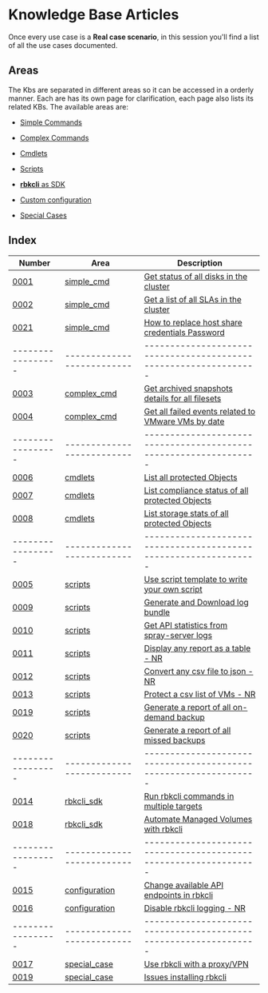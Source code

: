 
# Knowledge Base Articles

Once every use case is a **Real case scenario**, in this session you'll find a list of all the use cases documented. 

## Areas

The Kbs are separated in different areas so it can be accessed in a orderly manner.
Each are has its own page for clarification, each page also lists its related KBs.
The available areas are:


 * [Simple Commands](kbs_simple_commands.md)
 
 * [Complex Commands](kbs_complex_commands.md)
 
 * [Cmdlets](kbs_cmdlets.md)
 
 * [Scripts](kbs_scripts.md)
 
 * [**rbkcli** as SDK](kbs_rbkcli_sdk.md)

 * [Custom configuration](kbs_config.md)
 
 * [Special Cases](kbs_special.md)

## Index

|       Number      |    Area                    |                            Description                          |
| ----------------- | -------------------------- | ----------------------------------------------------------------|
| [0001](KB0001.md) | [simple_cmd](KB0001.md)    | [Get status of all disks in the cluster](KB0001.md)             |
| [0002](KB0002.md) | [simple_cmd](KB0002.md)    | [Get a list of all SLAs in the cluster](KB0002.md)              |
| [0021](KB0021.md) | [simple_cmd](KB0021.md)    | [How to replace host share credentials Password](KB0021.md)     |
| ----------------- | -------------------------- | ----------------------------------------------------------------|
| [0003](KB0003.md) | [complex_cmd](KB0003.md)   | [Get archived snapshots details for all filesets](KB0003.md)    |
| [0004](KB0004.md) | [complex_cmd](KB0004.md)   | [Get all failed events related to VMware VMs by date](KB0004.md)|
| ----------------- | -------------------------- | ----------------------------------------------------------------|
| [0006](KB0006.md) | [cmdlets](KB0006.md)       | [List all protected Objects](KB0006.md)                         |
| [0007](KB0007.md) | [cmdlets](KB0007.md)       | [List compliance status of all protected Objects](KB0007.md)    |
| [0008](KB0008.md) | [cmdlets](KB0008.md)       | [List storage stats of all protected Objects](KB0008.md)        |
| ----------------- | -------------------------- | ----------------------------------------------------------------|
| [0005](KB0005.md) | [scripts](KB0005.md)       | [Use script template to write your own script](KB0005.md)       |
| [0009](KB0009.md) | [scripts](KB0009.md)       | [Generate and Download log bundle](KB0009.md)                   |
| [0010](KB0010.md) | [scripts](KB0010.md)       | [Get API statistics from spray-server logs](KB0010.md)          |
| [0011](KB0011.md) | [scripts](KB0011.md)       | [Display any report as a table - NR](KB0011.md)                 |
| [0012](KB0012.md) | [scripts](KB0012.md)       | [Convert any csv file to json - NR](KB0012.md)                  |
| [0013](KB0013.md) | [scripts](KB0013.md)       | [Protect a csv list of VMs - NR](KB0013.md)                     |
| [0019](KB0019.md) | [scripts](KB0019.md)       | [Generate a report of all on-demand backup](KB0019.md)          |
| [0020](KB0020.md) | [scripts](KB0020.md)       | [Generate a report of all missed backups](KB0020.md)            |
| ----------------- | -------------------------- | ----------------------------------------------------------------|
| [0014](KB0014.md) | [rbkcli_sdk](KB0014.md)    | [Run rbkcli commands in multiple targets](KB0014.md)            |
| [0018](KB0018.md) | [rbkcli_sdk](KB0018.md)    | [Automate Managed Volumes with rbkcli](KB0018.md)               |
| ----------------- | -------------------------- | ----------------------------------------------------------------|
| [0015](KB0015.md) | [configuration](KB0015.md) | [Change available API endpoints in rbkcli](KB0015.md)           |
| [0016](KB0016.md) | [configuration](KB0016.md) | [Disable rbkcli logging - NR](KB0016.md)                        |
| ----------------- | -------------------------- | ----------------------------------------------------------------|
| [0017](KB0017.md) | [special_case](KB0017.md)  | [Use rbkcli with a proxy/VPN](KB0017.md)                        |
| [0019](KB0019.md) | [special_case](KB0019.md)  | [Issues installing rbkcli](KB0019.md)                           |
